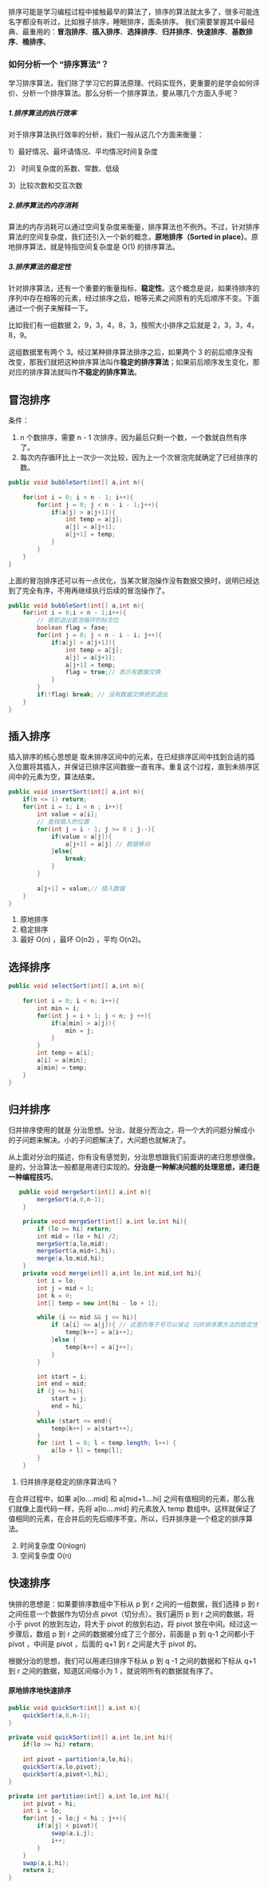 排序可能是学习编程过程中接触最早的算法了，排序的算法就太多了，很多可能连名字都没有听过，比如猴子排序，睡眠排序，面条排序。 我们需要掌握其中最经典、最重用的：**冒泡排序**、**插入排序**、**选择排序**、**归并排序**、**快速排序**、**基数排序**、**桶排序**。



### 如何分析一个 “排序算法”？

学习排序算法，我们除了学习它的算法原理、代码实现外，更重要的是学会如何评价、分析一个排序算法。那么分析一个排序算法，要从哪几个方面入手呢？

##### 1.排序算法的执行效率

对于排序算法执行效率的分析，我们一般从这几个方面来衡量：

1）最好情况、最坏请情况、平均情况时间复杂度

2） 时间复杂度的系数、常数、低级

3）比较次数和交互次数

##### 2.排序算法的内存消耗

算法的内存消耗可以通过空间复杂度来衡量，排序算法也不例外。不过，针对排序算法的空间复杂度，我们还引入一个新的概念，**原地排序（Sorted in place）**。原地排序算法，就是特指空间复杂度是 O(1) 的排序算法。

##### 3.排序算法的稳定性

针对排序算法，还有一个重要的衡量指标，**稳定性**。这个概念是说，如果待排序的序列中存在相等的元素，经过排序之后，相等元素之间原有的先后顺序不变。下面通过一个例子来解释一下。

比如我们有一组数据 2，9，3，4，8，3，按照大小排序之后就是 2，3，3，4，8，9。

这组数据里有两个 3。经过某种排序算法排序之后，如果两个 3 的前后顺序没有改变，那我们就把这种排序算法叫作**稳定的排序算法**；如果前后顺序发生变化，那对应的排序算法就叫作**不稳定的排序算法**。







## 冒泡排序



条件：

1. n 个数排序，需要 n - 1 次排序，因为最后只剩一个数，一个数就自然有序了。
2. 每次内存循环比上一次少一次比较，因为上一个次冒泡完就确定了已经排序的数。

```java
public void bubbleSort(int[] a,int n){
    
    for(int i = 0; i < n - 1; i++){
        for(int j = 0; j < n - i - 1;j++){
            if(a[j] > a[j+1]){
                int temp = a[j];
                a[j] = a[j+1];
                a[j+1] = temp;
            }
        }
    }
}
```

上面的冒泡排序还可以有一点优化，当某次冒泡操作没有数据交换时，说明已经达到了完全有序，不用再继续执行后续的冒泡操作了。

```java
public void bubbleSort(int[] a,int n){
    for(int i = 0;i < n - 1;i++){
        // 提前退出冒泡循环的标志位
        boolean flag = fase;
        for(int j = 0; j < n - i - i; j++){
            if(a[j] > a[j+1]){
                int temp = a[j];
                a[j] = a[j+1];
                a[j+1] = temp;
                flag = true;// 表示有数据交换
            }
        }
        if(!flag) break; // 没有数据交换提前退出
    }
}
```

## 插入排序

插入排序的核心思想是 取未排序区间中的元素，在已经排序区间中找到合适的插入位置将其插入，并保证已排序区间数据一直有序。重复这个过程，直到未排序区间中的元素为空，算法结束。

```java
public void insertSort(int[] a,int n){
    if(n <= 1) return;
    for(int i = 1; i < n ; i++){
        int value = a[i];
        // 查找插入的位置
        for(int j = i - 1; j >= 0 ; j--){
            if(value < a[j]){
                a[j+1] = a[j] // 数据移动
            }else{
                break;
            }
        }
        
        a[j+1] = value;// 插入数据
    }
}
```

1. 原地排序
2. 稳定排序
3.  最好 O(n) ，最坏 O(n2) ，平均 O(n2)。

## 选择排序

```java
public void selectSort(int[] a,int n){
    
    for(int i = 0; i < n; i++){
        int min = i;
        for(int j = i + 1; j < n; j ++){
            if(a[min] > a[j]){
                min = j;
            }
        }
        int temp = a[i];
        a[i] = a[min];
        a[min] = temp;
    }
}
```

## 归并排序

归并排序使用的就是 分治思想。分治，就是分而治之，将一个大的问题分解成小的子问题来解决。小的子问题解决了，大问题也就解决了。

从上面对分治的描述，你有没有感觉到，分治思想跟我们前面讲的递归思想很像。是的，分治算法一般都是用递归实现的。**分治是一种解决问题的处理思想，递归是一种编程技巧**。



```java
   public void mergeSort(int[] a,int n){
        mergeSort(a,0,n-1);
    }

    private void mergeSort(int[] a,int lo,int hi){
        if (lo >= hi) return;
        int mid = (lo + hi) /2;
        mergeSort(a,lo,mid);
        mergeSort(a,mid+1,hi);
        merge(a,lo,mid,hi);
    }
    private void merge(int[] a,int lo,int mid,int hi){
        int i = lo;
        int j = mid + 1;
        int k = 0;
        int[] temp = new int[hi - lo + 1];

        while (i <= mid && j <= hi){
            if (a[i] <= a[j]){ // 这里的等于号可以保证 归并排序算方法的稳定性
                temp[k++] = a[i++];
            }else {
                temp[k++] = a[j++];
            }
        }

        int start = i;
        int end = mid;
        if (j <= hi){
            start = j;
            end = hi;
        }
        while (start <= end){
            temp[k++] = a[start++];
        }
        for (int l = 0; l < temp.length; l++) {
            a[lo + l] = temp[l];
        }
    }

```

1. 归并排序是稳定的排序算法吗？

在合并过程中，如果 a[lo....mid] 和 a[mid+1....hi] 之间有值相同的元素，那么我们就像上面代码一样，先将 a[lo....mid] 的元素放入 temp 数组中。这样就保证了值相同的元素，在合并后的先后顺序不变。所以，归并排序是一个稳定的排序算法。

2. 时间复杂度 O(nlogn)
3. 空间复杂度 O(n)

## 快速排序

快排的思想是：如果要排序数组中下标从 p 到 r 之间的一组数据，我们选择 p 到 r 之间任意一个数据作为切分点 pivot（切分点）。我们遍历 p 到 r 之间的数据，将小于 pivot 的放到左边，将大于 pivot 的放到右边，将 pivot 放在中间。经过这一步骤后，数组 p 到 r  之间的数据被分成了三个部分，前面是 p 到 q-1 之间都小于 pivot ，中间是 pivot ，后面的 q+1 到 r 之间是大于 pivot 的。

根据分治的思想，我们可以用递归排序下标从 p 到 q -1 之间的数据和下标从 q+1 到 r 之间的数据，知道区间缩小为 1 ，就说明所有的数据就有序了。

#### 原地排序地快速排序

```java
public void quickSort(int[] a,int n){
    quickSort(a,0,n-1);
}

private void quickSort(int[] a,int lo,int hi){
    if(lo >= hi) return;
    
    int pivot = partition(a,lo,hi);
    quickSort(a,lo,pivot);
    quickSort(a,pivot+1,hi);
}

private int partition(int[] a,int lo,int hi){
    int pivot = hi;
    int i = lo;
    for(int j = lo;j < hi ; j++){
        if(a[j] < pivot){
            swap(a,i,j);
            i++;
        }
    }
    swap(a,i,hi);
    return i;
}
```

